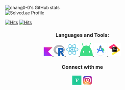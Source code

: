 
 <p align="center">
  
  ![chang0-0's GitHub stats](https://github-readme-stats.vercel.app/api?username=chang0-0&bg_color=30,e96443,904e95&title_color=fff&text_color=fff) </a> <br>
  ![Solved.ac Profile](http://mazassumnida.wtf/api/v2/generate_badge?boj=bigyoung8375) 
 
 </p>

 <p align="center">
  
   [![Hits](https://hits.seeyoufarm.com/api/count/incr/badge.svg?url=https%3A%2F%2Fvelog.io%2F%40lifeisbeautiful%2Fhit-counter&count_bg=%23FF4242&title_bg=%23727272&icon=github.svg&icon_color=%23E7E7E7&title=GITHUB&edge_flat=true)](https://hits.seeyoufarm.com)
   [![Hits](https://hits.seeyoufarm.com/api/count/incr/badge.svg?url=https%3A%2F%2Fvelog.io%2F%40lifeisbeautiful%2Fhit-counter&count_bg=%2357D390&title_bg=%23555555&icon=&icon_color=%23E7E7E7&title=VELOG&edge_flat=true)](https://hits.seeyoufarm.com)
 
  </p>


 <h3 align="center">Languages and Tools:</h3>
 <p align="center">
  <a href="https://kotlinlang.org/" target="_blank"> <img src="https://github.com/chang0-0/assets/blob/main/kotlin%20icon.svg" alt="c" width="28" height="28"/> </a> 
  <a href="https://www.r-project.org/" target="_blank"> <img src="https://github.com/chang0-0/assets/blob/main/R%20icon.svg" alt="c" width="36" height="36"/> </a>
  <a href="https://ko.legacy.reactjs.org/" target="_blank"> <img src="https://github.com/chang0-0/assets/blob/main/react.svg" alt="c" width="42" height="42"/> </a>
  <a></a> <a></a> <a></a>
  <a></a> <a></a> <a></a>
  <a href="https://developer.android.com/?hl=ko" target="_blank"> <img src="https://github.com/chang0-0/assets/blob/main/android%20icon.svg" alt="c" width="42" height="42"/> </a>
  <a href="https://developer.android.com/studio" target="_blank"> <img src="https://github.com/chang0-0/assets/blob/main/android%20studio%20icon.svg" alt="c" width="42" height="42"/> </a>
<a href="https://www.jetbrains.com/ko-kr/" target="_blank"> <img src="https://github.com/chang0-0/assets/blob/main/intellij%20icon.svg" alt="c" width="42" height="42"/> </a>
  
 </p>

 <!-- Connect with me -->
 <h3 align="center">Connect with me</h3>
 <p align="center">
  <a href="https://velog.io/@lifeisbeautiful" target="blank"><img align="center" src="https://github.com/chang0-0/assets/blob/main/velog%20icon.svg" alt="velog" height="30" width="30" /></a>
  <a href="https://www.instagram.com/_chang0_0/" target="blank"><img align="center" src="https://github.com/chang0-0/assets/blob/main/instagram.svg" alt="velog" height="32" width="32" /></a>
</p>
